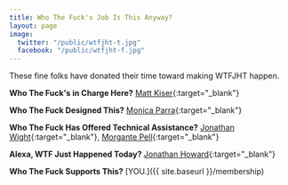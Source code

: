 ```yaml
---
title: Who The Fuck's Job Is This Anyway?
layout: page
image:
  twitter: "/public/wtfjht-t.jpg"
  facebook: "/public/wtfjht-f.jpg"
---
```


These fine folks have donated their time toward making WTFJHT happen. 

**Who The Fuck's in Charge Here?** [Matt Kiser](https://twitter.com/matt_kiser){:target="_blank"}

**Who The Fuck Designed This?** [Monica Parra](http://www.monicarachelparra.com/){:target="_blank"}

**Who The Fuck Has Offered Technical Assistance?** [Jonathan Wight](https://github.com/schwa){:target="_blank"}, [Morgante Pell](https://github.com/morgante){:target="_blank"}

**Alexa, WTF Just Happened Today?** [Jonathan Howard](http://jon.how/ard/){:target="_blank"}

**Who The Fuck Supports This?** [YOU.]({{ site.baseurl }}/membership)

